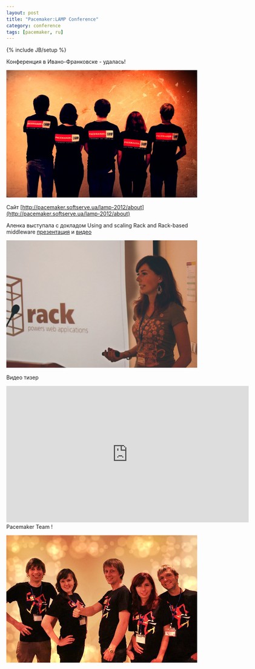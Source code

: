 ```yaml
---
layout: post
title: "Pacemaker:LAMP Conference"
category: conference
tags: [pacemaker, ru]
---
```

{% include JB/setup %}



Конференция в Ивано-Франковске - удалась!

![Пасемакеры!](/images/life/pacemakers_01.jpg "Пасемакеры!")

Сайт [http://pacemaker.softserve.ua/lamp-2012/about](http://pacemaker.softserve.ua/lamp-2012/about)

Аленка выступала с докладом Using and scaling Rack and Rack-based middleware [презентация](http://pacemaker.softserve.ua/slides/lamp-2012/Alona_Mekhovova-Using_and_scaling_Rack_and%20Rack-based_middleware.pdf) и [видео](http://youtu.be/6hbJEeGDpZU)

<!-- -**-END-**- -->

![Аленка!](/images/life/pacemaker_alony.jpg "Аленка!")

Видео тизер

<iframe width="640" height="360" src="http://www.youtube.com/embed/AwMi43wWoXg" frameborder="0" allowfullscreen></iframe>
Pacemaker Team !

![Пасемакеры!](/images/life/pacemakers_03.jpg "Пасемакеры!")

